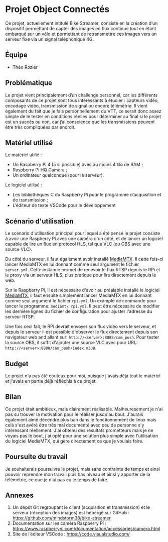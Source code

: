 # Projet Object Connectés

Ce projet, actuellement intitulé Bike Streamer, consiste en la création d’un dispositif 
permettant de capter des images en flux continue tout en étant embarqué sur un vélo et 
permettant de retransmettre ces images vers un serveur fixe via un signal téléphonique 4G.

## Équipe

- Théo Rozier

## Problématique

Le projet vient principalement d’un challenge personnel, car les différents composants de 
ce projet sont tous intéressants à étudier : capteurs vidéo, encodage vidéo, transmission
de signal ou encore télémétrie. Il vient également du fait que je fais personnellement du
VTT, ce serait donc assez simple de le tester en conditions réelles pour déterminer au 
final si le projet est un succès ou non, car j’ai conscience que les transmissions peuvent
être très compliquées par endroit.

## Matériel utilisé

Le matériel utilié :
- Un Raspberry Pi 4 (5 si possible) avec au moins 4 Go de RAM ;
- Raspberry Pi HQ Camera ;
- Un ordinateur quelconque (pour le serveur).

Le logiciel utilisé :
- Les bibliothèques C du Raspberry Pi pour le programme d’acquisition et de transmission ;
- L’éditeur de texte VSCode pour le développement

## Scénario d'utilisation

Le scénario d'utilisation principal pour lequel a été pensé le projet consiste à avoir
une Raspberry Pi avec une caméra d'un côté, et de lancer un logiciel capable de lire un
flux en protocol HLS, tel que VLC (ou OBS avec une source VLC).

Du côté du serveur, il faut également avoir installé [MediaMTX]. Il cette fois-ci lancer
MediaMTX en lui donnant comme seul argument le fichier `server.yml`. Cette instance permet
de recevoir le flux RTSP depuis le RPi et le proxy via un serveur HLS, plus pratique pour
lire directement depuis le web.

Sur le Raspberry Pi, il est nécessaire d'avoir au préalable installé le logiciel 
[MediaMTX], il faut ensuite simplement lancer MediaMTX en lui donnant comme seul 
argument le fichier `rpi.yml`. Un example de commande pour lancer le programme: 
`mediamtx rpi.yml`. Il peut être nécessaire de modifier les dernière lignes du fichier de
configuration pour ajuster l'adresse du serveur RTSP.

Une fois ceci fait, le RPi devrait envoyer son flux vidéo vers le serveur, et depuis le
serveur il est possible d'observer le flux directement depuis son navigateur web and
allant sur: `http://<server>:8888/cam_push`. Pour tester la source OBS, il suffit 
d'ajouter une source VLC avec pour URL: `http://<server>:8888/cam_push/index.m3u8`.

[MediaMTX]: https://github.com/bluenviron/mediamtx

## Budget

Le projet n'a pas été couteux pour moi, puisque j'avais déjà tout le matériel et j'avais
en partie déjà réfléchis à ce projet.

## Bilan

Ce projet était ambitieux, mais clairement réalisable. Malheuresement je n'ai pas su
trouver la motivation pour le réaliser jusqu'au bout. J'aurais également aimé décendre
plus bah dans le fonctionnement de linux mais celà s'est avéré être très mal documenté
avec peu de personne s'y intéressant réellement. J'ai obtenu des résultats prometteurs
mais je ne voyais pas le bout, j'ai opté pour une solution plus simple avec l'utilisation
du logiciel MediaMTX, qui gère directement ce que je voulais faire.

## Poursuite du travail

Je souhaiterais poursuivre le projet, mais sans contrainte de temps et ainsi pouvoir
reprendre mon travail plus bas niveau et ainsi y apporter de la télémétrie, ce que je
n'ai pas eu le temps de faire.

## Annexes

1. Un dépôt Git regroupant le client (acquisition et transmission) et le serveur 
(réception des images) est hebergé sur GitHub : 
https://github.com/mindstorm38/bike-streamer
2. Documentation sur les caméra Raspberry Pi : 
https://www.raspberrypi.com/documentation/accessories/camera.html
3. Site de l’éditeur VSCode : https://code.visualstudio.com/
